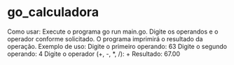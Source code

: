 # go_calculadora

Como usar:
Execute o programa go run main.go.
Digite os operandos e o operador conforme solicitado.
O programa imprimirá o resultado da operação.
Exemplo de uso:
Digite o primeiro operando: 63
Digite o segundo operando: 4
Digite o operador (+, -, *, /): +
Resultado: 67.00


